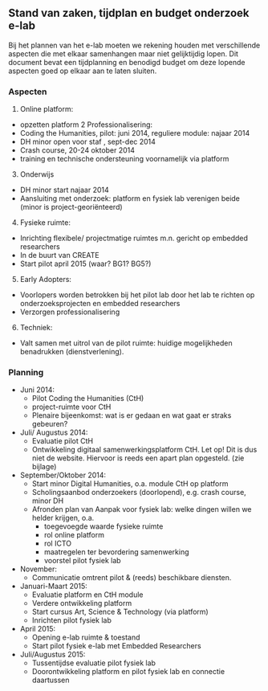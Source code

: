 ## Stand van zaken, tijdplan en budget onderzoek e-lab

Bij het plannen van het e-lab moeten we rekening houden met verschillende aspecten die met elkaar samenhangen maar niet gelijktijdig lopen. Dit document bevat een tijdplanning en benodigd budget om deze lopende aspecten goed op elkaar aan te laten sluiten.

### Aspecten

1. Online platform:
  + opzetten platform
2 Professionalisering:
  + Coding the Humanities, pilot: juni 2014, reguliere module: najaar 2014
  + DH minor open voor staf , sept-dec 2014
  + Crash course, 20-24 oktober 2014
  + training en technische ondersteuning voornamelijk via platform
3. Onderwijs  
  + DH minor start najaar 2014
  + Aansluiting met onderzoek: platform en fysiek lab verenigen beide (minor is project-georiënteerd)
4. Fysieke ruimte:
  + Inrichting flexibele/ projectmatige ruimtes m.n. gericht op embedded researchers
  + In de buurt van CREATE
  + Start pilot april 2015 (waar? BG1? BG5?)
5. Early Adopters: 
  + Voorlopers worden betrokken bij het pilot lab door het lab te richten op onderzoeksprojecten en embedded researchers
  + Verzorgen professionalisering 
6. Techniek: 
  + Valt samen met uitrol van de pilot ruimte: huidige mogelijkheden benadrukken (dienstverlening).



### Planning

+ Juni 2014:
  + Pilot Coding the Humanities (CtH)
  + project-ruimte voor CtH
  + Plenaire bijeenkomst: wat is er gedaan en wat gaat er straks gebeuren? 
+ Juli/ Augustus 2014:
  + Evaluatie pilot CtH
  + Ontwikkeling digitaal samenwerkingsplatform CtH. Let op! Dit is dus niet de website. Hiervoor is reeds een apart plan opgesteld. (zie bijlage)
+ September/Oktober 2014:
  + Start minor Digital Humanities, o.a. module CtH op platform
  + Scholingsaanbod onderzoekers (doorlopend), e.g. crash course, minor DH
  + Afronden plan van Aanpak voor fysiek lab: welke dingen willen we helder krijgen, o.a. 
    + toegevoegde waarde fysieke ruimte
    + rol online platform
    + rol ICTO
    + maatregelen ter bevordering samenwerking
    + voorstel pilot fysiek lab
+ November:
  + Communicatie omtrent pilot & (reeds) beschikbare diensten. 
+ Januari-Maart 2015:
  + Evaluatie platform en CtH module
  + Verdere ontwikkeling platform
  + Start cursus Art, Science & Technology (via platform)
  + Inrichten pilot fysiek lab
+ April 2015:
  + Opening e-lab ruimte & toestand
  + Start pilot fysiek e-lab met Embedded Researchers
+ Juli/Augustus 2015:
  + Tussentijdse evaluatie pilot fysiek lab
  + Doorontwikkeling platform en pilot fysiek lab en connectie daartussen

